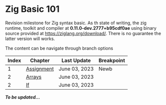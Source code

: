 # Zig Basic 101

Revision milestone for Zig syntax basic. As th state of writing, the zig runtime, toolkit and compiler at **0.11.0-dev.2777+b95cdf0ae** using binary source provided at https://ziglang.org/download/. There is no guarantee the latter version will works.

The content can be navigate through branch options

| Index | Chapter                                                           | Last Update   | Breakpoint |
| ----- | ----------------------------------------------------------------- | ------------- | ---------- |
| 1     | [Assignment](https://github.com/CeailO/zig-basic-101/tree/01/src) | June 03, 2023 | Newb       |
| 2     | [Arrays](https://github.com/CeailO/zig-basic-101/tree/02/src)     | June 03, 2023 |            |
| 2     | [If](https://github.com/CeailO/zig-basic-101/tree/03/src)         | June 03, 2023 |            |

**_To be updated..._**
